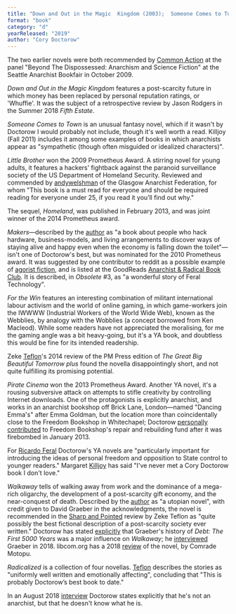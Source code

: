 ```yaml
---
title: "Down and Out in the Magic  Kingdom (2003);  Someone Comes to Town, Someone Leaves Town (2005);  Little Brother  (2008);  Makers (2009);  For the Win (2010);  The Great Big Beautiful Tomorrow (2011);  Pirate  Cinema (2013);  Homeland (2013); Walkaway (2017); Radicalized (2019)"
format: "book"
category: "d"
yearReleased: "2019"
author: "Cory Doctorow"
---
```

The two earlier novels were both recommended by <a href="http://nwsfsnews.blogspot.com/2009/10/i-wanna-read-sf-anarchy.html"> Common Action</a> at the panel "Beyond The Dispossessed: Anarchism and Science  Fiction" at the Seattle Anarchist Bookfair in October 2009.

_Down and Out in the Magic Kingdom_ features a post-scarcity future in which money has been replaced by personal  reputation ratings, or 'Whuffie'. It was the subject of a retrospective  review by Jason Rodgers in the Summer 2018 _Fifth Estate_.

_Someone Comes to Town_ is an unusual  fantasy novel, which if it wasn't by Doctorow I would probably not include,  though it's well worth a read. Killjoy (Fall 2011) includes it among some  examples of books in which anarchists appear as "sympathetic (though often  misguided or idealized characters)".

_Little Brother_  won the 2009 Prometheus Award. A stirring novel for young adults, it features a  hackers' fightback against the paranoid surveillance society of the US  Department of Homeland Security. Reviewed and commended by <a href="https://glasgowanarchists.wordpress.com/2008/06/02/review-of-little-brother-by-cory-doctorow-2/#more-26"> andywelshman</a> of the Glasgow Anarchist Federation, for whom "This book is a  must read for everyone and should be required reading for everyone under 25, if  you read it you’ll find out why."

The sequel, _Homeland_, was published in  February 2013, and was joint winner of the 2014 Prometheus award.

_Makers_—described by the <a href="http://boingboing.net/2009/10/28/makers-my-new-novel.html">author</a>  as "a book about people who hack hardware, business-models, and living  arrangements to discover ways of staying alive and happy even when the economy  is falling down the toilet"—isn't one of Doctorow's best, but was  nominated for the 2010 Prometheus award. It was suggested by one contributor to  reddit as a possible example of <a href="https://www.reddit.com/r/Agorism/comments/qcmgo/agorist_fiction/"> agorist fiction</a>, and is listed at the GoodReads <a href="https://www.goodreads.com/group/bookshelf/41424-anarchist-radical-book-club"> Anarchist &amp; Radical Book Club</a>. It is described, in _Obsolete_ #3, as "a wonderful story of Feral Technology".

_For the Win_ features an interesting  combination of militant international labour activism and the world of online  gaming, in which game-workers join the IWWWW (Industrial Workers of the World  Wide Web), known as the Webblies, by analogy with the Wobblies (a concept  borrowed from Ken Macleod). While some readers have not appreciated the  moralising, for me the gaming angle was a bit heavy-going, but it's a YA book,  and doubtless this would be fine for its intended readership.

Zeke <a href="https://seesharppress.wordpress.com/2014/12/10/review-the-great-big-beautiful-tomorrow-by-cory-doctorow/"> Teflon</a>'s 2014 review of the PM Press edition of _The Great Big Beautiful  Tomorrow plus_ found the novella disappointingly short, and not quite  fulfilling its promising potential.

_Pirate Cinema_  won the 2013 Prometheus Award. Another YA novel, it's a rousing subversive  attack on attempts to stifle creativity by controlling Internet downloads. One  of the protagonists is explicitly anarchist, and works in an anarchist bookshop  off Brick Lane, London—named "Dancing Emma's" after Emma Goldman, but the  location more than coincidentally close to the Freedom Bookshop in Whitechapel;  Doctorow <a href="http://boingboing.net/2013/02/01">personally contributed</a>  to Freedom Bookshop's repair and rebuilding fund after it was firebombed in  January 2013.

For <a href="http://dailyanarchist.com/2013/08/16/science-fiction-and-the-stateless-society/"> Ricardo Feral</a> Doctorow's YA novels are "particularly important for  introducing the ideas of personal freedom and opposition to State control to  younger readers." Margaret <a href="http://www.whitecatpublications.com/interview-with-margaret-kiljoy/"> Killjoy</a> has said "I've never met a Cory Doctorow book I don't love."

_Walkaway_ tells of walking away from  work and the dominance of a mega-rich oligarchy, the development of a  post-scarcity gift economy, and the near-conquest of death. Described by the <a href="https://www.wired.com/2017/04/cory-doctorow-walkaway/amp/">author</a>  as "a utopian novel", with credit given to David Graeber in the acknowledgments,  the novel is recommended in the <a href="https://seesharppress.wordpress.com/2017/05/21/review-walkaway-by-cory-doctorow/"> Sharp and Pointed</a> review by Zeke Teflon as "quite possibly the best  fictional description of a post-scarcity society ever written." Doctorow has stated <a href="https://pluralistic.net/2020/09/03/rip-david-graeber/#rip-david-graeber"> explicitly</a> that Graeber's history of _Debt: The First 5000 Years_ was 
a major influence on _Walkaway_; he <a href="https://www.c-span.org/video/?446716-2/bullshit-jobs">interviewed</a> Graeber in 2018. libcom.org has a 2018 <a href="https://libcom.org/article/walkaway-review">review</a> of the novel, by Comrade Motopu.

_Radicalized_ is a collection of four novellas. <a href="https://seesharppress.wordpress.com/2013/10/24/anarchist-science-fiction-favorite-novels/">
Teflon</a> describes the stories as "uniformly well written and emotionally affecting", concluding that "This is probably Doctorow’s best book to date."

In an August 2018 <a href="Thanks%20for%20this,%20Oliver.%20I'll%20give%20it%20attention%20in%20the%20next%20day%20or%20two,%20and%20hope%20to%20circulate%20the%20agenda%20by%20the%20end%20of%20this%20week."> interview</a> Doctorow states explicitly that he's not an anarchist, but that he  doesn't know what he is.
 
